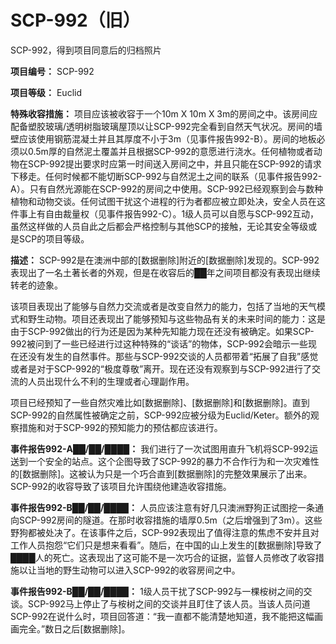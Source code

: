 # SCP-992（旧）
                        



SCP-992，得到项目同意后的归档照片



**项目编号：** SCP-992

**项目等级：** Euclid

**特殊收容措施：** 项目应该被收容于一个10m X 10m X 3m的房间之中。该房间应配备塑胶玻璃/透明树脂玻璃屋顶以让SCP-992完全看到自然天气状况。房间的墙壁应该使用钢筋混凝土并且其厚度不小于3m（见事件报告992-B）。房间的地板必须以0.5m厚的自然泥土覆盖并且根据SCP-992的意愿进行浇水。任何植物或者动物在SCP-992提出要求时应第一时间送入房间之中，并且只能在SCP-992的请求下移走。任何时候都不能切断SCP-992与自然泥土之间的联系（见事件报告992-A）。只有自然光源能在SCP-992的房间之中使用。SCP-992已经观察到会与数种植物和动物交谈。任何试图干扰这个进程的行为者都应被立即处决，安全人员在这件事上有自由裁量权（见事件报告992-C）。1级人员可以自愿与SCP-992互动，虽然这样做的人员自此之后都会严格控制与其他SCP的接触，无论其安全等级或是SCP的项目等级。

**描述：** SCP-992是在澳洲中部的[数据删除]附近的[数据删除]发现的。SCP-992表现出了一名土著长者的外观，但是在收容后的██年之间项目都没有表现出继续转老的迹象。

该项目表现出了能够与自然力交流或者是改变自然力的能力，包括了当地的天气模式和野生动物。项目还表现出了能够预知与这些物品有关的未来时间的能力：这是由于SCP-992做出的行为还是因为某种先知能力现在还没有被确定。如果SCP-992被问到了一些已经进行过这种特殊的“谈话”的物体，SCP-992会暗示一些现在还没有发生的自然事件。那些与SCP-992交谈的人员都带着“拓展了自我”感觉或者是对于SCP-992的“极度尊敬”离开。现在还没有观察到与SCP-992进行了交流的人员出现什么不利的生理或者心理副作用。

项目已经预知了一些自然灾难比如[数据删除]、[数据删除]和[数据删除]。直到SCP-992的自然属性被确定之前，SCP-992应被分级为Euclid/Keter。额外的观察措施和对于SCP-992的预知能力的预估都应该进行。

**事件报告992-A██/██/████：** 我们进行了一次试图用直升飞机将SCP-992运送到一个安全的站点。这个企图导致了SCP-992的暴力不合作行为和一次灾难性的[数据删除]。这被认为只是一个巧合直到[数据删除]的完整效果展示了出来。SCP-992的收容导致了该项目允许围绕他建造收容措施。

**事件报告992-B██/██/████：** 人员应该注意有好几只澳洲野狗正试图挖一条通向SCP-992房间的隧道。在那时收容措施的墙厚0.5m（之后增强到了3m）。这些野狗都被处决了。在该事件之后，SCP-992表现出了值得注意的焦虑不安并且对工作人员抱怨“它们只是想来看看”。随后，在中国的山上发生的[数据删除]导致了████人的死亡。这表现出了这可能不是一次巧合的证据，监督人员修改了收容措施以让当地的野生动物可以进入SCP-992的收容房间之中。

**事件报告992-B██/██/████：** 1级人员干扰了SCP-992与一棵桉树之间的交谈。SCP-992马上停止了与桉树之间的交谈并且盯住了该人员。当该人员问道SCP-992在说什么时，项目回答道：“我一直都不能清楚地知道，我不能把这幅画画完全。”数日之后[数据删除]。


                    